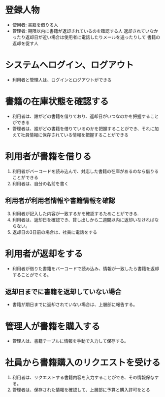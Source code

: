   # 登録人物
  - 使用者: 書籍を借りる人
  - 管理者: 期限以内に書籍が返却されているのを確認する人
    返却されていなかったり返却日が近い場合は使用者に電話したりメールを送ったりして
    書籍の返却を促す人


 # システムへログイン、ログアウト
 - 利用者と管理人は、ログインとログアウトができる

 # 書籍の在庫状態を確認する
  - 利用者は、誰がどの書籍を借りており、返却日がいつなのかを把握することができる
  - 管理者は、誰がどの書籍を借りているのかを把握することができ、それに加えて社員情報に保存されている情報を把握することができる

 # 利用者が書籍を借りる
  1. 利用者がバーコードを読み込んで、対応した書籍の在庫があるのなら借りることができる
  2. 利用者は、自分の名前を書く
 ## 利用者が利用者情報や書籍情報を確認
  3. 利用者が記入した内容が一致するかを確認するためことができる.
  4. 利用者は、返却日を確認でき、貸し出しから二週間以内に返却いなければならない。
  5. 返却日の3日前の場合は、社員に電話をする


 # 利用者が返却をする
  - 利用者が借りた書籍をバーコードで読み込み、情報が一致したら書籍を返却することがでくる。

## 返却日までに書籍を返却していない場合
  - 書籍が期日までに返却されていない場合は、上層部に報告する。


 # 管理人が書籍を購入する
 - 管理人は、書籍テーブルに情報を手動で入力して保存する。

 # 社員から書籍購入のリクエストを受ける
 1. 利用者は、リクエストする書籍内容を入力することができ、その情報保存する。
 2. 管理者は、保存された情報を確認して、上層部に予算と購入許可をとる
